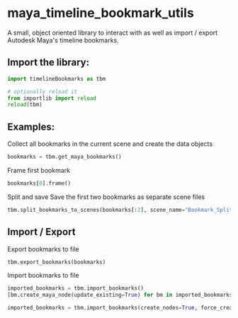 # maya_timeline_bookmark_utils
A small, object oriented library to interact with as well as import / export Autodesk Maya's timeline bookmarks. 

## Import the library:
```python
import timelineBookmarks as tbm

# optionally reload it
from importlib import reload
reload(tbm)
```

## Examples:
Collect all bookmarks in the current scene and create the data objects
```python
bookmarks = tbm.get_maya_bookmarks()
```

Frame first bookmark
```python
bookmarks[0].frame()
```

Split and save Save the first two bookmarks as separate scene files
```python
tbm.split_bookmarks_to_scenes(bookmarks[:2], scene_name="Bookmark_Split", force=True)
```

## Import / Export 

Export bookmarks to file
```python
tbm.export_bookmarks(bookmarks)
```

Import bookmarks to file
```python
imported_bookmarks = tbm.import_bookmarks()
[bm.create_maya_node(update_existing=True) for bm in imported_bookmarks] # by default, nodes are not created automatically

imported_bookmarks = tbm.import_bookmarks(create_nodes=True, force_creation=True) # alternatively you can create on load - here we are force overriding existing nodes
```

